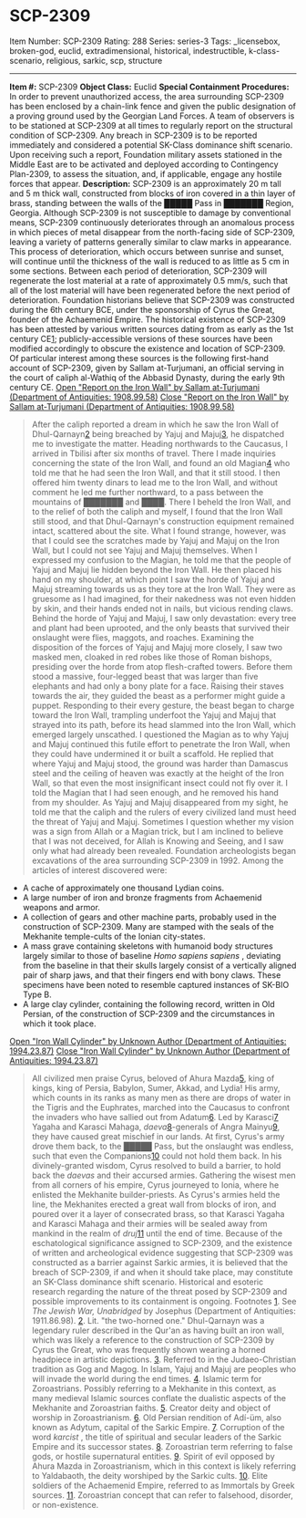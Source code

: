 # SCP-2309
Item Number: SCP-2309
Rating: 288
Series: series-3
Tags: _licensebox, broken-god, euclid, extradimensional, historical, indestructible, k-class-scenario, religious, sarkic, scp, structure

---

**Item #:** SCP-2309
**Object Class:** Euclid
**Special Containment Procedures:** In order to prevent unauthorized access, the area surrounding SCP-2309 has been enclosed by a chain-link fence and given the public designation of a proving ground used by the Georgian Land Forces. A team of observers is to be stationed at SCP-2309 at all times to regularly report on the structural condition of SCP-2309. Any breach in SCP-2309 is to be reported immediately and considered a potential SK-Class dominance shift scenario. Upon receiving such a report, Foundation military assets stationed in the Middle East are to be activated and deployed according to Contingency Plan-2309, to assess the situation, and, if applicable, engage any hostile forces that appear.
**Description:** SCP-2309 is an approximately 20 m tall and 5 m thick wall, constructed from blocks of iron covered in a thin layer of brass, standing between the walls of the █████ Pass in ███████ Region, Georgia. Although SCP-2309 is not susceptible to damage by conventional means, SCP-2309 continuously deteriorates through an anomalous process in which pieces of metal disappear from the north-facing side of SCP-2309, leaving a variety of patterns generally similar to claw marks in appearance. This process of deterioration, which occurs between sunrise and sunset, will continue until the thickness of the wall is reduced to as little as 5 cm in some sections. Between each period of deterioration, SCP-2309 will regenerate the lost material at a rate of approximately 0.5 mm/s, such that all of the lost material will have been regenerated before the next period of deterioration.
Foundation historians believe that SCP-2309 was constructed during the 6th century BCE, under the sponsorship of Cyrus the Great, founder of the Achaemenid Empire. The historical existence of SCP-2309 has been attested by various written sources dating from as early as the 1st century CE[1](javascript:;); publicly-accessible versions of these sources have been modified accordingly to obscure the existence and location of SCP-2309. Of particular interest among these sources is the following first-hand account of SCP-2309, given by Sallam at-Turjumani, an official serving in the court of caliph al-Wathiq of the Abbasid Dynasty, during the early 9th century CE.
[Open "Report on the Iron Wall" by Sallam at-Turjumani (Department of Antiquities: 1908.99.58)](javascript:;)
[Close "Report on the Iron Wall" by Sallam at-Turjumani (Department of Antiquities: 1908.99.58)](javascript:;)
> After the caliph reported a dream in which he saw the Iron Wall of Dhul-Qarnayn[2](javascript:;) being breached by Yajuj and Majuj[3](javascript:;), he dispatched me to investigate the matter. Heading northwards to the Caucasus, I arrived in Tbilisi after six months of travel. There I made inquiries concerning the state of the Iron Wall, and found an old Magian[4](javascript:;) who told me that he had seen the Iron Wall, and that it still stood. I then offered him twenty dinars to lead me to the Iron Wall, and without comment he led me further northward, to a pass between the mountains of ███████ and ████. There I beheld the Iron Wall, and to the relief of both the caliph and myself, I found that the Iron Wall still stood, and that Dhul-Qarnayn's construction equipment remained intact, scattered about the site.
> What I found strange, however, was that I could see the scratches made by Yajuj and Majuj on the Iron Wall, but I could not see Yajuj and Majuj themselves. When I expressed my confusion to the Magian, he told me that the people of Yajuj and Majuj lie hidden beyond the Iron Wall. He then placed his hand on my shoulder, at which point I saw the horde of Yajuj and Majuj streaming towards us as they tore at the Iron Wall. They were as gruesome as I had imagined, for their nakedness was not even hidden by skin, and their hands ended not in nails, but vicious rending claws.
> Behind the horde of Yajuj and Majuj, I saw only devastation: every tree and plant had been uprooted, and the only beasts that survived their onslaught were flies, maggots, and roaches. Examining the disposition of the forces of Yajuj and Majuj more closely, I saw two masked men, cloaked in red robes like those of Roman bishops, presiding over the horde from atop flesh-crafted towers. Before them stood a massive, four-legged beast that was larger than five elephants and had only a bony plate for a face. Raising their staves towards the air, they guided the beast as a performer might guide a puppet. Responding to their every gesture, the beast began to charge toward the Iron Wall, trampling underfoot the Yajuj and Majuj that strayed into its path, before its head slammed into the Iron Wall, which emerged largely unscathed.
> I questioned the Magian as to why Yajuj and Majuj continued this futile effort to penetrate the Iron Wall, when they could have undermined it or built a scaffold. He replied that where Yajuj and Majuj stood, the ground was harder than Damascus steel and the ceiling of heaven was exactly at the height of the Iron Wall, so that even the most insignificant insect could not fly over it. I told the Magian that I had seen enough, and he removed his hand from my shoulder. As Yajuj and Majuj disappeared from my sight, he told me that the caliph and the rulers of every civilized land must heed the threat of Yajuj and Majuj. Sometimes I question whether my vision was a sign from Allah or a Magian trick, but I am inclined to believe that I was not deceived, for Allah is Knowing and Seeing, and I saw only what had already been revealed.
Foundation archeologists began excavations of the area surrounding SCP-2309 in 1992. Among the articles of interest discovered were:
  * A cache of approximately one thousand Lydian coins.
  * A large number of iron and bronze fragments from Achaemenid weapons and armor.
  * A collection of gears and other machine parts, probably used in the construction of SCP-2309. Many are stamped with the seals of the Mekhanite temple-cults of the Ionian city-states.
  * A mass grave containing skeletons with humanoid body structures largely similar to those of baseline _Homo sapiens sapiens_ , deviating from the baseline in that their skulls largely consist of a vertically aligned pair of sharp jaws, and that their fingers end with bony claws. These specimens have been noted to resemble captured instances of SK-BIO Type B.
  * A large clay cylinder, containing the following record, written in Old Persian, of the construction of SCP-2309 and the circumstances in which it took place.

[Open "Iron Wall Cylinder" by Unknown Author (Department of Antiquities: 1994.23.87)](javascript:;)
[Close "Iron Wall Cylinder" by Unknown Author (Department of Antiquities: 1994.23.87)](javascript:;)
> All civilized men praise Cyrus, beloved of Ahura Mazda[5](javascript:;), king of kings, king of Persia, Babylon, Sumer, Akkad, and Lydia! His army, which counts in its ranks as many men as there are drops of water in the Tigris and the Euphrates, marched into the Caucasus to confront the invaders who have sallied out from Adatum[6](javascript:;). Led by Karasci[7](javascript:;) Yagaha and Karasci Mahaga, _daeva_[8](javascript:;)-generals of Angra Mainyu[9](javascript:;), they have caused great mischief in our lands. At first, Cyrus's army drove them back, to the █████ Pass, but the onslaught was endless, such that even the Companions[10](javascript:;) could not hold them back. In his divinely-granted wisdom, Cyrus resolved to build a barrier, to hold back the _daevas_ and their accursed armies. Gathering the wisest men from all corners of his empire, Cyrus journeyed to Ionia, where he enlisted the Mekhanite builder-priests. As Cyrus's armies held the line, the Mekhanites erected a great wall from blocks of iron, and poured over it a layer of consecrated brass, so that Karasci Yagaha and Karasci Mahaga and their armies will be sealed away from mankind in the realm of _druj_[11](javascript:;) until the end of time.
Because of the eschatological significance assigned to SCP-2309, and the existence of written and archeological evidence suggesting that SCP-2309 was constructed as a barrier against Sarkic armies, it is believed that the breach of SCP-2309, if and when it should take place, may constitute an SK-Class dominance shift scenario. Historical and esoteric research regarding the nature of the threat posed by SCP-2309 and possible improvements to its containment is ongoing.
Footnotes
[1](javascript:;). See _The Jewish War, Unabridged_ by Josephus (Department of Antiquities: 1911.86.98).
[2](javascript:;). Lit. "the two-horned one." Dhul-Qarnayn was a legendary ruler described in the Qur'an as having built an iron wall, which was likely a reference to the construction of SCP-2309 by Cyrus the Great, who was frequently shown wearing a horned headpiece in artistic depictions.
[3](javascript:;). Referred to in the Judaeo-Christian tradition as Gog and Magog. In Islam, Yajuj and Majuj are peoples who will invade the world during the end times.
[4](javascript:;). Islamic term for Zoroastrians. Possibly referring to a Mekhanite in this context, as many medieval Islamic sources conflate the dualistic aspects of the Mekhanite and Zoroastrian faiths.
[5](javascript:;). Creator deity and object of worship in Zoroastrianism.
[6](javascript:;). Old Persian rendition of Adí-üm, also known as Adytum, capital of the Sarkic Empire.
[7](javascript:;). Corruption of the word _karcist_ , the title of spiritual and secular leaders of the Sarkic Empire and its successor states.
[8](javascript:;). Zoroastrian term referring to false gods, or hostile supernatural entities.
[9](javascript:;). Spirit of evil opposed by Ahura Mazda in Zoroastrianism, which in this context is likely referring to Yaldabaoth, the deity worshiped by the Sarkic cults.
[10](javascript:;). Elite soldiers of the Achaemenid Empire, referred to as Immortals by Greek sources.
[11](javascript:;). Zoroastrian concept that can refer to falsehood, disorder, or non-existence.